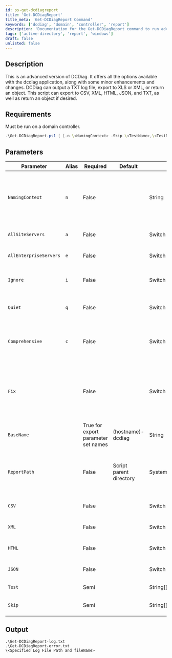 ```yaml
---
id: ps-get-dcdiagreport
title: 'Get-DCDiagReport'
title_meta: 'Get-DCDiagReport Command'
keywords: ['dcdiag', 'domain', 'controller', 'report']
description: 'Documentation for the Get-DCDiagReport command to run advanced diagnostics on a domain controller and generate various report formats.'
tags: ['active-directory', 'report', 'windows']
draft: false
unlisted: false
---
```


## Description
This is an advanced version of DCDiag. It offers all the options available with the dcdiag application, along with some minor enhancements and changes. DCDiag can output a TXT log file, export to XLS or XML, or return an object. This script can export to CSV, XML, HTML, JSON, and TXT, as well as return an object if desired.

## Requirements
Must be run on a domain controller.

```powershell
.\Get-DCDiagReport.ps1 [ [-n \<NamingContext> -Skip \<TestName>,\<TestName>,...] | [-test \<TestName>,\<TestName>,...] | [-c -Skip \<TestName>,\<TestName>,...] ] [-a] [-i] [-e] [q] [s] [-Fix] [-BaseName \<LogFileName> [-ReportPath \<System.IO.Directory>] [-CSV -XML -HTML -JSON ]]
```

## Parameters
| Parameter              | Alias | Required                            | Default                 | Type                | Description                                                                                    |
| ---------------------- | ----- | ----------------------------------- | ----------------------- | ------------------- | ---------------------------------------------------------------------------------------------- |
| `NamingContext`        | `n`   | False                               |                         | String              | Specify target domains in NetBIOS, Domain Name System (DNS), or distinguished name format.     |
| `AllSiteServers`       | `a`   | False                               |                         | Switch              | Target all servers in the current site.                                                        |
| `AllEnterpriseServers` | `e`   | False                               |                         | Switch              | Target all servers in the enterprise.                                                          |
| `Ignore`               | `i`   | False                               |                         | Switch              | Ignore all superfluous error messages.                                                         |
| `Quiet`                | `q`   | False                               |                         | Switch              | Suppress all non-error console output.                                                         |
| `Comprehensive`        | `c`   | False                               |                         | Switch              | Runs all tests except DCPromo and RegisterInDNS, including non-default tests.                  |
| `Fix`                  |       | False                               |                         | Switch              | Fix the Service Principal Names (SPNs) on the Machine Account object of the domain controller. |
| `BaseName`             |       | True for export parameter set names | (hostname)-dcdiag       | String              | Sets the Basename of any created report file.                                                  |
| `ReportPath`           |       | False                               | Script parent directory | System.IO.Directory | Sets the path to export the report to. Defaults to the current script working directory.       |
| `CSV`                  |       | False                               |                         | Switch              | Designates a report file type of .CSV.                                                         |
| `XML`                  |       | False                               |                         | Switch              | Designates a report file type of .XML.                                                         |
| `HTML`                 |       | False                               |                         | Switch              | Designates a report file type of .HTML.                                                        |
| `JSON`                 |       | False                               |                         | Switch              | Designates a report file type of .JSON.                                                        |
| `Test`                 |       | Semi                                |                         | String[]            | Run specific tests.                                                                            |
| `Skip`                 |       | Semi                                |                         | String[]            | Run all tests except specific tests.                                                           |

## Output
```
.\Get-DCDiagReport-log.txt
.\Get-DCDiagReport-error.txt
\<Specified Log File Path and fileName>
```

